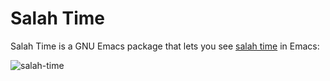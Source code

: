 # Salah Time

Salah Time is a GNU Emacs package that lets  you see [salah time](https://en.wikipedia.org/wiki/Salah) in Emacs:


![salah-time](https://user-images.githubusercontent.com/17734314/51439081-c46cd280-1ce7-11e9-9d53-32fde98aae73.png)



